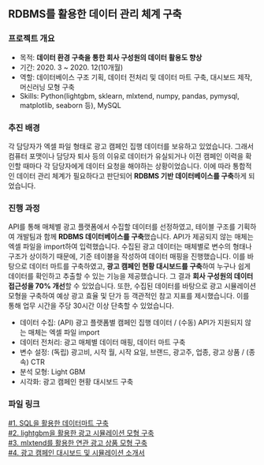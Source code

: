 ## RDBMS를 활용한 데이터 관리 체계 구축

### 프로젝트 개요
- 목적: **데이터 환경 구축을 통한 회사 구성원의 데이터 활용도 향상**
- 기간: 2020. 3 ~ 2020. 12(10개월)
- 역할: 데이터베이스 구조 기획, 데이터 전처리 및 데이터 마트 구축, 대시보드 제작, 머신러닝 모형 구축
- Skills: Python(lightgbm, sklearn, mlxtend, numpy, pandas, pymysql, matplotlib, seaborn 등), MySQL

### 추진 배경
각 담당자가 엑셀 파일 형태로 광고 캠페인 집행 데이터를 보유하고 있었습니다.
그래서 컴퓨터 포맷이나 담당자 퇴사 등의 이유로 데이터가 유실되거나 이전 캠페인 이력을 확인할 때마다 각 담당자에게 데이터 요청을 해야하는 상황이었습니다.
이에 따라 통합적인 데이터 관리 체계가 필요하다고 판단되어 **RDBMS 기반 데이터베이스를 구축**하게 되었습니다.

### 진행 과정
API를 통해 매체별 광고 플랫폼에서 수집할 데이터를 선정하였고, 테이블 구조를 기획하여 개발팀과 함께 **RDBMS 데이터베이스를 구축**했습니다.
API가 제공되지 않는 매체는 엑셀 파일을 import하여 입력했습니다.
수집된 광고 데이터는 매체별로 변수의 형태나 구조가 상이하기 때문에, 기준 테이블을 작성하여 데이터 매핑을 진행했습니다.
이를 바탕으로 데이터 마트를 구축하였고, **광고 캠페인 현황 대시보드를 구축**하여 누구나 쉽게 데이터를 확인하고 추출할 수 있는 기능을 제공했습니다.
그 결과 **회사 구성원의 데이터 접근성을 70% 개선**할 수 있었습니다.
또한, 수집된 데이터를 바탕으로 광고 시뮬레이션 모형을 구축하여 예상 광고 효율 및 단가 등 객관적인 참고 지표를 제시했습니다.
이를 통해 업무 시간을 주당 30시간 이상 단축할 수 있었습니다.

- 데이터 수집: (API) 광고 플랫폼별 캠페인 집행 데이터 / (수동) API가 지원되지 않는 매체는 엑셀 파일 import
- 데이터 전처리: 광고 매체별 데이터 매핑, 데이터 마트 구축
- 변수 설정: (독립) 광고비, 시작 월, 시작 요일, 브랜드, 광고주, 업종, 광고 상품 / (종속) CTR
- 분석 모형: Light GBM
- 시각화: 광고 캠페인 현황 대시보드 구축

### 파일 링크
[#1. SQL을 활용한 데이터마트 구축](https://github.com/hyewon0403/searching-for-advertising-campaigns/blob/master/mainAdStatDaily_naver.sql)\
[#2. lightgbm을 활용한 광고 시뮬레이션 모형 구축](https://github.com/hyewon0403/searching-for-advertising-campaigns/blob/master/AI_marketer_forecasting_features_cpm.ipynb)\
[#3. mlxtend를 활용한 연관 광고 상품 모형 구축](https://github.com/hyewon0403/searching-for-advertising-campaigns/blob/master/associated_ad_product.ipynb)\
[#4. 광고 캠페인 대시보드 및 시뮬레이션 소개서](https://github.com/hyewon0403/searching-for-advertising-campaigns/blob/master/CPMS%20%EC%A0%9C%EC%95%88%EB%8F%84%EA%B5%AC%20%EC%86%8C%EA%B0%9C%EC%84%9C.pdf)
